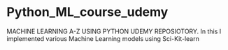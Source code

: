 # Python_ML_course_udemy
MACHINE LEARNING A-Z USING PYTHON UDEMY REPOSIOTORY.
In this I implemented various Machine Learning models using Sci-Kit-learn
